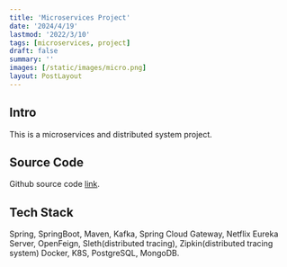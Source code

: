 ```yaml
---
title: 'Microservices Project'
date: '2024/4/19'
lastmod: '2022/3/10'
tags: [microservices, project]
draft: false
summary: ''
images: [/static/images/micro.png]
layout: PostLayout
---
```

## Intro
This is a microservices and distributed system project.

## Source Code
Github source code [link](https://github.com/hanassser/microservice_kafka).

## Tech Stack
Spring, SpringBoot, Maven, Kafka, Spring Cloud Gateway, Netflix Eureka Server, OpenFeign, Sleth(distributed tracing), Zipkin(distributed tracing system)
Docker, K8S, 
PostgreSQL, MongoDB.
